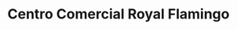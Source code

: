 ---
title: "Centro Comercial Royal Flamingo"
url: /puerto-piritu/centro-comercial-royal-flamingo/
shop: centro comercial
---
